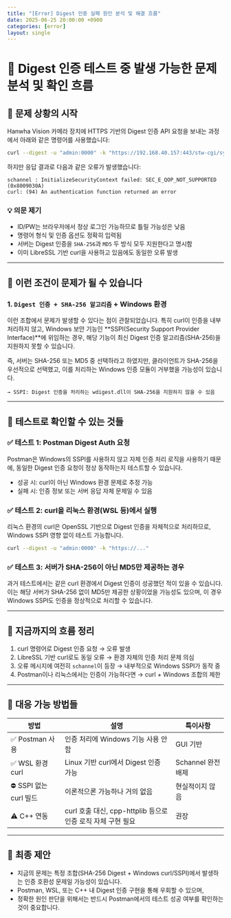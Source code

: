```yaml
---
title: "[Error] Digest 인증 실패 원인 분석 및 해결 흐름"
date: 2025-06-25 20:00:00 +0900
categories: [error]
layout: single
---
```



# 📘 Digest 인증 테스트 중 발생 가능한 문제 분석 및 확인 흐름

## 🧭 문제 상황의 시작

Hanwha Vision 카메라 장치에 HTTPS 기반의 Digest 인증 API 요청을 보내는 과정에서 아래와 같은 명령어를 사용했습니다:

```bash
curl --digest -u "admin:0000" -k "https://192.168.40.157:443/stw-cgi/system.cgi?msubmenu=deviceinfo&action=view"
```

하지만 응답 결과로 다음과 같은 오류가 발생했습니다:

```
schannel : InitializeSecurityContext failed: SEC_E_QOP_NOT_SUPPORTED (0x8009030A)
curl: (94) An authentication function returned an error
```

### 💡 의문 제기
- ID/PW는 브라우저에서 정상 로그인 가능하므로 틀릴 가능성은 낮음
- 명령어 형식 및 인증 옵션도 정확히 입력됨
- 서버는 Digest 인증을 `SHA-256`과 `MD5` 두 방식 모두 지원한다고 명시함
- 이미 LibreSSL 기반 curl을 사용하고 있음에도 동일한 오류 발생

---

## 🔎 이런 조건이 문제가 될 수 있습니다

### 1. `Digest 인증 + SHA-256 알고리즘` + Windows 환경

이런 조합에서 문제가 발생할 수 있다는 점이 관찰되었습니다. 특히 curl이 인증을 내부 처리하지 않고, Windows 보안 기능인 **SSPI(Security Support Provider Interface)**에 위임하는 경우, 해당 기능이 최신 Digest 인증 알고리즘(SHA-256)을 지원하지 못할 수 있습니다.

즉, 서버는 SHA-256 또는 MD5 중 선택하라고 하였지만, 클라이언트가 SHA-256을 우선적으로 선택했고, 이를 처리하는 Windows 인증 모듈이 거부했을 가능성이 있습니다.

```
→ SSPI: Digest 인증을 처리하는 wdigest.dll이 SHA-256을 지원하지 않을 수 있음
```

---

## 🧪 테스트로 확인할 수 있는 것들

### ✅ 테스트 1: Postman Digest Auth 요청
Postman은 Windows의 SSPI를 사용하지 않고 자체 인증 처리 로직을 사용하기 때문에, 동일한 Digest 인증 요청이 정상 동작하는지 테스트할 수 있습니다.

- 성공 시: curl이 아닌 Windows 환경 문제로 추정 가능
- 실패 시: 인증 정보 또는 서버 응답 자체 문제일 수 있음

### ✅ 테스트 2: curl을 리눅스 환경(WSL 등)에서 실행
리눅스 환경의 curl은 OpenSSL 기반으로 Digest 인증을 자체적으로 처리하므로, Windows SSPI 영향 없이 테스트 가능합니다.

```bash
curl --digest -u "admin:0000" -k "https://..."
```

### ✅ 테스트 3: 서버가 SHA-256이 아닌 MD5만 제공하는 경우
과거 테스트에서는 같은 curl 환경에서 Digest 인증이 성공했던 적이 있을 수 있습니다. 이는 해당 서버가 SHA-256 없이 MD5만 제공한 상황이었을 가능성도 있으며, 이 경우 Windows SSPI도 인증을 정상적으로 처리할 수 있습니다.

---

## 🔄 지금까지의 흐름 정리

1. curl 명령어로 Digest 인증 요청 → 오류 발생
2. LibreSSL 기반 curl로도 동일 오류 → 환경 자체의 인증 처리 문제 의심
3. 오류 메시지에 여전히 `schannel`이 등장 → 내부적으로 Windows SSPI가 동작 중
4. Postman이나 리눅스에서는 인증이 가능하다면 → curl + Windows 조합의 제한

---

## 🔁 대응 가능 방법들

| 방법 | 설명 | 특이사항 |
|------|------|----------|
| ✅ Postman 사용 | 인증 처리에 Windows 기능 사용 안함 | GUI 기반 |
| ✅ WSL 환경 curl | Linux 기반 curl에서 Digest 인증 가능 | Schannel 완전 배제 |
| ⛔ SSPI 없는 curl 빌드 | 이론적으론 가능하나 거의 없음 | 현실적이지 않음 |
| ⚠️ C++ 연동 | curl 호출 대신, cpp-httplib 등으로 인증 로직 자체 구현 필요 | 권장 |

---

## 🧵 최종 제안

- 지금의 문제는 특정 조합(SHA-256 Digest + Windows curl/SSPI)에서 발생하는 인증 호환성 문제일 가능성이 있습니다.
- Postman, WSL, 또는 C++ 내 Digest 인증 구현을 통해 우회할 수 있으며,
- 정확한 원인 판단을 위해서는 반드시 Postman에서의 테스트 성공 여부를 확인하는 것이 중요합니다.

